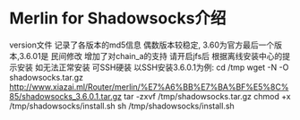 # Merlin for Shadowsocks介绍
version文件 记录了各版本的md5信息
偶数版本较稳定, 3.60为官方最后一个版本,3.6.01是 民间修改 增加了对chain_a的支持
请开启jfs后 根据离线安装中心的提示安装
如无法正常安装 可SSH硬装 以SSH安装3.6.0.1为例:
cd /tmp
wget -N -O shadowsocks.tar.gz http://www.xiazai.ml/Router/merlin/%E7%A6%BB%E7%BA%BF%E5%8C%85/shadowsocks_3.6.0.1.tar.gz
tar -zxvf /tmp/shadowsocks.tar.gz
chmod +x /tmp/shadowsocks/install.sh
sh /tmp/shadowsocks/install.sh
